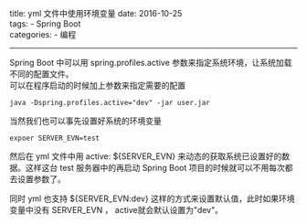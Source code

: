 title: yml 文件中使用环境变量
date: 2016-10-25  
tags:
    - Spring Boot  
categories:
    - 编程

---

Spring Boot 中可以用 spring.profiles.active 参数来指定系统环境，让系统加载不同的配置文件。  
可以在程序启动的时候加上参数来指定需要的配置  

```
java -Dspring.profiles.active="dev" -jar user.jar
```

<!-- more -->

当然我们也可以事先设置好系统的环境变量

```
expoer SERVER_EVN=test
```

然后在 yml 文件中用 active: ${SERVER_EVN} 来动态的获取系统已设置好的数据。这样这台 test 服务器中的再启动 Spring Boot 项目的时候就可以不用每次都去设置参数了。  

同时 yml 也支持 ${SERVER_EVN:dev} 这样的方式来设置默认值，此时如果环境变量中没有 SERVER_EVN ， active就会默认设置为"dev"。  

<br>